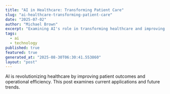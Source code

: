 ```yaml
---
title: "AI in Healthcare: Transforming Patient Care"
slug: "ai-healthcare-transforming-patient-care"
date: "2025-07-02"
author: "Michael Brown"
excerpt: "Examining AI's role in transforming healthcare and improving patient outcomes."
tags:
  - ai
  - technology
published: true
featured: true
generated_at: "2025-08-30T06:30:41.553860"
layout: "post"
---
```


AI is revolutionizing healthcare by improving patient outcomes and operational efficiency. This post examines current applications and future trends.